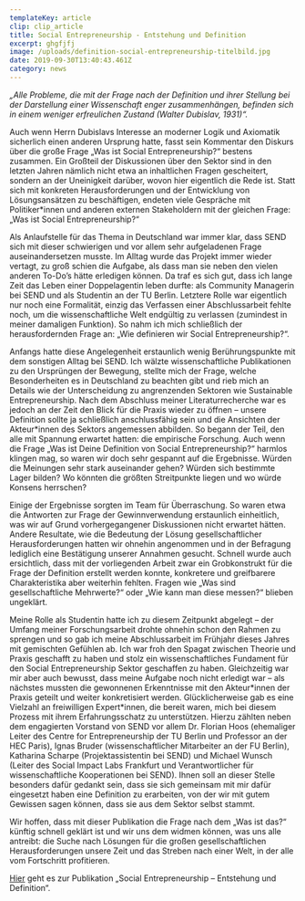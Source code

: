 ```yaml
---
templateKey: article
clip: clip_article
title: Social Entrepreneurship - Entstehung und Definition
excerpt: ghgfjfj
image: /uploads/definition-social-entrepreneurship-titelbild.jpg
date: 2019-09-30T13:40:43.461Z
category: news
---
```

_„Alle Probleme, die mit der Frage nach der Definition und ihrer Stellung bei der Darstellung einer Wissenschaft enger zusammenhängen, befinden sich in einem weniger erfreulichen Zustand (Walter Dubislav, 1931)“._  

Auch wenn Herrn Dubislavs Interesse an moderner Logik und Axiomatik sicherlich einen anderen Ursprung hatte, fasst sein Kommentar den Diskurs über die große Frage „Was ist Social Entrepreneurship?“ bestens zusammen. Ein Großteil der Diskussionen über den Sektor sind in den letzten Jahren nämlich nicht etwa an inhaltlichen Fragen gescheitert, sondern an der Uneinigkeit darüber, wovon hier eigentlich die Rede ist. Statt sich mit konkreten Herausforderungen und der Entwicklung von Lösungsansätzen zu beschäftigen, endeten viele Gespräche mit Politiker*innen und anderen externen Stakeholdern mit der gleichen Frage: „Was ist Social Entrepreneurship?“

Als Anlaufstelle für das Thema in Deutschland war immer klar, dass SEND sich mit dieser schwierigen und vor allem sehr aufgeladenen Frage auseinandersetzen musste. Im Alltag wurde das Projekt immer wieder vertagt, zu groß schien die Aufgabe, als dass man sie neben den vielen anderen To-Do’s hätte erledigen können. Da traf es sich gut, dass ich lange Zeit das Leben einer Doppelagentin leben durfte: als Community Managerin bei SEND und als Studentin an der TU Berlin. Letztere Rolle war eigentlich nur noch eine Formalität, einzig das Verfassen einer Abschlussarbeit fehlte noch, um die wissenschaftliche Welt endgültig zu verlassen (zumindest in meiner damaligen Funktion). So nahm ich mich schließlich der herausfordernden Frage an: „Wie definieren wir Social Entrepreneurship?“.

Anfangs hatte diese Angelegenheit erstaunlich wenig Berührungspunkte mit dem sonstigen Alltag bei SEND. Ich wälzte wissenschaftliche Publikationen zu den Ursprüngen der Bewegung, stellte mich der Frage, welche Besonderheiten es in Deutschland zu beachten gibt und rieb mich an Details wie der Unterscheidung zu angrenzenden Sektoren wie Sustainable Entrepreneurship. Nach dem Abschluss meiner Literaturrecherche war es jedoch an der Zeit den Blick für die Praxis wieder zu öffnen – unsere Definition sollte ja schließlich anschlussfähig sein und die Ansichten der Akteur*innen des Sektors angemessen abbilden. So begann der Teil, den alle mit Spannung erwartet hatten: die empirische Forschung. Auch wenn die Frage „Was ist Deine Definition von Social Entrepreneurship?“ harmlos klingen mag, so waren wir doch sehr gespannt auf die Ergebnisse. Würden die Meinungen sehr stark auseinander gehen? Würden sich bestimmte Lager bilden? Wo könnten die größten Streitpunkte liegen und wo würde Konsens herrschen?

Einige der Ergebnisse sorgten im Team für Überraschung. So waren etwa die Antworten zur Frage der Gewinnverwendung erstaunlich einheitlich, was wir auf Grund vorhergegangener Diskussionen nicht erwartet hätten. Andere Resultate, wie die Bedeutung der Lösung gesellschaftlicher Herausforderungen hatten wir ohnehin angenommen und in der Befragung lediglich eine Bestätigung unserer Annahmen gesucht. Schnell wurde auch ersichtlich, dass mit der vorliegenden Arbeit zwar ein Grobkonstrukt für die Frage der Definition erstellt werden konnte, konkretere und greifbarere Charakteristika aber weiterhin fehlten. Fragen wie „Was sind gesellschaftliche Mehrwerte?“ oder „Wie kann man diese messen?“ blieben ungeklärt.

Meine Rolle als Studentin hatte ich zu diesem Zeitpunkt abgelegt – der Umfang meiner Forschungsarbeit drohte ohnehin schon den Rahmen zu sprengen und so gab ich meine Abschlussarbeit im Frühjahr dieses Jahres mit gemischten Gefühlen ab. Ich war froh den Spagat zwischen Theorie und Praxis geschafft zu haben und stolz ein wissenschaftliches Fundament für den Social Entrepreneurship Sektor geschaffen zu haben. Gleichzeitig war mir aber auch bewusst, dass meine Aufgabe noch nicht erledigt war – als nächstes mussten die gewonnenen Erkenntnisse mit den Akteur\*innen der Praxis geteilt und weiter konkretisiert werden. Glücklicherweise gab es eine Vielzahl an freiwilligen Expert\*innen, die bereit waren, mich bei diesem Prozess mit ihrem Erfahrungsschatz zu unterstützen. Hierzu zählten neben dem engagierten Vorstand von SEND vor allem Dr. Florian Hoos (ehemaliger Leiter des Centre for Entrepreneurship der TU Berlin und Professor an der HEC Paris), Ignas Bruder (wissenschaftlicher Mitarbeiter an der FU Berlin), Katharina Scharpe (Projektassistentin bei SEND) und Michael Wunsch (Leiter des Social Impact Labs Frankfurt und Verantwortlicher für wissenschaftliche Kooperationen bei SEND). Ihnen soll an dieser Stelle besonders dafür gedankt sein, dass sie sich gemeinsam mit mir dafür eingesetzt haben eine Definition zu erarbeiten, von der wir mit gutem Gewissen sagen können, dass sie aus dem Sektor selbst stammt.

Wir hoffen, dass mit dieser Publikation die Frage nach dem „Was ist das?“ künftig schnell geklärt ist und wir uns dem widmen können, was uns alle antreibt: die Suche nach Lösungen für die großen gesellschaftlichen Herausforderungen unsere Zeit und das Streben nach einer Welt, in der alle vom Fortschritt profitieren.

[Hier](https://bit.ly/2kNrygr) geht es zur Publikation „Social Entrepreneurship – Entstehung und Definition“.
